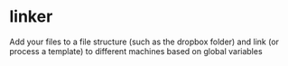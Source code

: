 # linker
Add your files to a file structure (such as the dropbox folder) and link (or process a template) to different machines based on global variables
